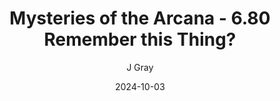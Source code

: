 ---
title: 'Mysteries of the Arcana - 6.80 Remember this Thing?'
alt: 'Mysteries of the Arcana'
date: '2024-10-03'
author: 'J Gray'
artist: 'Keira'
---